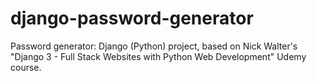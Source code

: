 # django-password-generator
Password generator:
Django (Python) project, based on Nick Walter's "Django 3 - Full Stack Websites with Python Web Development" Udemy course.
